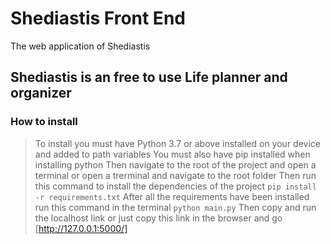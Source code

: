 # Shediastis Front End
The web application of Shediastis

## Shediastis is an free to use Life planner and organizer

### How to install
> To install you must have Python 3.7 or above installed on your device and added to path variables
> You must also have pip installed when installing python
> Then navigate to the root of the project and open a terminal or open a trerminal and navigate to the root folder
> Then run this command to install the dependencies of the project
`pip install -r requirements.txt`
> After all the requirements have been installed run this command in the terminal
`python main.py`
> Then copy and run the localhost link or just copy this link in the browser and go [http://127.0.0.1:5000/]

